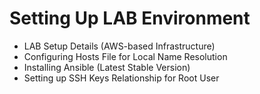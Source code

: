 # Setting Up LAB Environment
- LAB Setup Details (AWS-based Infrastructure)
- Configuring Hosts File for Local Name Resolution
- Installing Ansible (Latest Stable Version)
- Setting up SSH Keys Relationship for Root User
